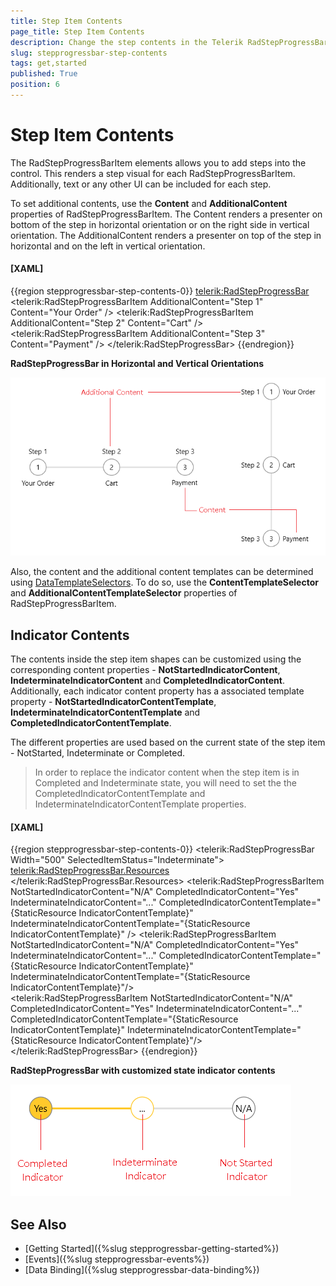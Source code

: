 ```yaml
---
title: Step Item Contents
page_title: Step Item Contents
description: Change the step contents in the Telerik RadStepProgressBar control.
slug: stepprogressbar-step-contents
tags: get,started
published: True
position: 6
---
```


# Step Item Contents

The RadStepProgressBarItem elements allows you to add steps into the control. This renders a step visual for each RadStepProgressBarItem. Additionally, text or any other UI can be included for each step.

To set additional contents, use the __Content__ and __AdditionalContent__ properties of RadStepProgressBarItem. The Content renders a presenter on bottom of the step in horizontal orientation or on the right side in vertical orientation. The AdditionalContent renders a presenter on top of the step in horizontal and on the left in vertical orientation.

#### __[XAML]__
{{region stepprogressbar-step-contents-0}}
	<telerik:RadStepProgressBar>
		<telerik:RadStepProgressBarItem AdditionalContent="Step 1" Content="Your Order" />
		<telerik:RadStepProgressBarItem AdditionalContent="Step 2" Content="Cart" />
		<telerik:RadStepProgressBarItem AdditionalContent="Step 3" Content="Payment" />
	</telerik:RadStepProgressBar>
{{endregion}}

__RadStepProgressBar in Horizontal and Vertical Orientations__  

![](images/stepprogressbar-step-contents-0.png)

Also, the content and the additional content templates can be determined using [DataTemplateSelectors](https://docs.microsoft.com/en-us/dotnet/api/system.windows.controls.datatemplateselector?view=windowsdesktop-6.0). To do so, use the __ContentTemplateSelector__ and __AdditionalContentTemplateSelector__ properties of RadStepProgressBarItem.

## Indicator Contents

The contents inside the step item shapes can be customized using the corresponding content properties - __NotStartedIndicatorContent__, __IndeterminateIndicatorContent__ and __CompletedIndicatorContent__. Additionally, each indicator content property has a associated template property -  __NotStartedIndicatorContentTemplate__, __IndeterminateIndicatorContentTemplate__ and __CompletedIndicatorContentTemplate__.

The different properties are used based on the current state of the step item - NotStarted, Indeterminate or Completed.

>In order to replace the indicator content when the step item is in Completed and Indeterminate state, you will need to set the the CompletedIndicatorContentTemplate and IndeterminateIndicatorContentTemplate properties.

#### __[XAML]__
{{region stepprogressbar-step-contents-0}}
	<telerik:RadStepProgressBar Width="500" SelectedItemStatus="Indeterminate">
		<telerik:RadStepProgressBar.Resources>
			<DataTemplate x:Key="IndicatorContentTemplate">
				<TextBlock Text="{Binding}" />
			</DataTemplate>
		</telerik:RadStepProgressBar.Resources>
		<telerik:RadStepProgressBarItem NotStartedIndicatorContent="N/A"
										CompletedIndicatorContent="Yes"
										IndeterminateIndicatorContent="..."
										CompletedIndicatorContentTemplate="{StaticResource IndicatorContentTemplate}"
										IndeterminateIndicatorContentTemplate="{StaticResource IndicatorContentTemplate}" />
		<telerik:RadStepProgressBarItem NotStartedIndicatorContent="N/A"
										CompletedIndicatorContent="Yes"
										IndeterminateIndicatorContent="..."
										CompletedIndicatorContentTemplate="{StaticResource IndicatorContentTemplate}"
										IndeterminateIndicatorContentTemplate="{StaticResource IndicatorContentTemplate}"/>           
		<telerik:RadStepProgressBarItem NotStartedIndicatorContent="N/A"
										CompletedIndicatorContent="Yes"
										IndeterminateIndicatorContent="..."
										CompletedIndicatorContentTemplate="{StaticResource IndicatorContentTemplate}"
										IndeterminateIndicatorContentTemplate="{StaticResource IndicatorContentTemplate}"/>
	</telerik:RadStepProgressBar>
{{endregion}}

__RadStepProgressBar with customized state indicator contents__  

![](images/stepprogressbar-step-contents-1.png)

## See Also
* [Getting Started]({%slug stepprogressbar-getting-started%})
* [Events]({%slug stepprogressbar-events%})
* [Data Binding]({%slug stepprogressbar-data-binding%})
